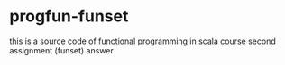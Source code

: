 progfun-funset
==============

this is a source code of functional programming in scala course second assignment (funset) answer
